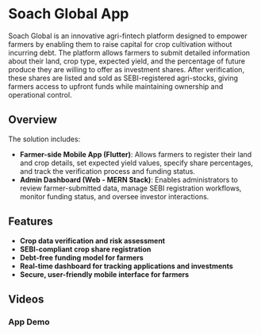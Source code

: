 # Soach Global App

Soach Global is an innovative agri-fintech platform designed to empower farmers by enabling them to raise capital for crop cultivation without incurring debt. The platform allows farmers to submit detailed information about their land, crop type, expected yield, and the percentage of future produce they are willing to offer as investment shares. After verification, these shares are listed and sold as SEBI-registered agri-stocks, giving farmers access to upfront funds while maintaining ownership and operational control.

## Overview

The solution includes:

- **Farmer-side Mobile App (Flutter)**: Allows farmers to register their land and crop details, set expected yield values, specify share percentages, and track the verification process and funding status.
- **Admin Dashboard (Web - MERN Stack)**: Enables administrators to review farmer-submitted data, manage SEBI registration workflows, monitor funding status, and oversee investor interactions.

## Features

- **Crop data verification and risk assessment**
- **SEBI-compliant crop share registration**
- **Debt-free funding model for farmers**
- **Real-time dashboard for tracking applications and investments**
- **Secure, user-friendly mobile interface for farmers**

## Videos

### App Demo
